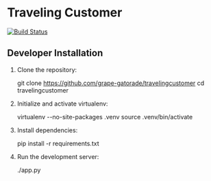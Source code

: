 # Traveling Customer

[![Build Status](https://travis-ci.org/grape-gatorade/travelingcustomer.svg?branch=master)](https://travis-ci.org/grape-gatorade/travelingcustomer)

## Developer Installation

1. Clone the repository:

    git clone https://github.com/grape-gatorade/travelingcustomer
    cd travelingcustomer

2. Initialize and activate virtualenv:

    virtualenv --no-site-packages .venv
    source .venv/bin/activate

3. Install dependencies:

    pip install -r requirements.txt

4. Run the development server:

    ./app.py

